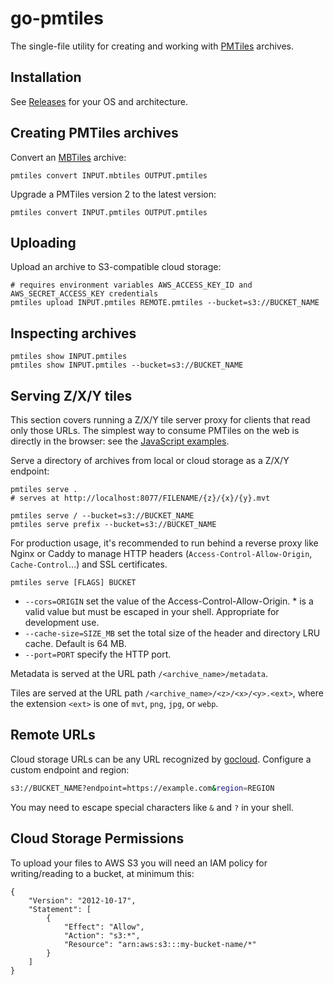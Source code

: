 # go-pmtiles

The single-file utility for creating and working with [PMTiles](https://github.com/protomaps/PMTiles) archives.

## Installation

See [Releases](https://github.com/protomaps/go-pmtiles/releases) for your OS and architecture.

## Creating PMTiles archives

Convert an [MBTiles](https://github.com/mapbox/mbtiles-spec/tree/master/1.3) archive:

    pmtiles convert INPUT.mbtiles OUTPUT.pmtiles
    
Upgrade a PMTiles version 2 to the latest version:

    pmtiles convert INPUT.pmtiles OUTPUT.pmtiles

## Uploading
    
Upload an archive to S3-compatible cloud storage:

    # requires environment variables AWS_ACCESS_KEY_ID and AWS_SECRET_ACCESS_KEY credentials
    pmtiles upload INPUT.pmtiles REMOTE.pmtiles --bucket=s3://BUCKET_NAME

## Inspecting archives

    pmtiles show INPUT.pmtiles
    pmtiles show INPUT.pmtiles --bucket=s3://BUCKET_NAME

## Serving Z/X/Y tiles

This section covers running a Z/X/Y tile server proxy for clients that read only those URLs. The simplest way to consume PMTiles on the web is directly in the browser: see the [JavaScript examples](https://github.com/protomaps/PMTiles/tree/main/js).
    
Serve a directory of archives from local or cloud storage as a Z/X/Y endpoint:

    pmtiles serve .
    # serves at http://localhost:8077/FILENAME/{z}/{x}/{y}.mvt

    pmtiles serve / --bucket=s3://BUCKET_NAME
    pmtiles serve prefix --bucket=s3://BUCKET_NAME
    
For production usage, it's recommended to run behind a reverse proxy like Nginx or Caddy to manage HTTP headers (`Access-Control-Allow-Origin`, `Cache-Control`...) and SSL certificates.

    pmtiles serve [FLAGS] BUCKET

* `--cors=ORIGIN` set the value of the Access-Control-Allow-Origin. * is a valid value but must be escaped in your shell. Appropriate for development use.
* `--cache-size=SIZE_MB` set the total size of the header and directory LRU cache. Default is 64 MB.
* `--port=PORT` specify the HTTP port.

Metadata is served at the URL path `/<archive_name>/metadata`.

Tiles are served at the URL path `/<archive_name>/<z>/<x>/<y>.<ext>`, where the extension `<ext>` is one of `mvt`, `png`, `jpg`, or `webp`.

## Remote URLs

Cloud storage URLs can be any URL recognized by [gocloud](https://gocloud.dev/concepts/urls/). Configure a custom endpoint and region:

```sh
s3://BUCKET_NAME?endpoint=https://example.com&region=REGION
```

You may need to escape special characters like `&` and `?` in your shell.

## Cloud Storage Permissions

To upload your files to AWS S3 you will need an IAM policy for writing/reading to a bucket, at minimum this:

    {
        "Version": "2012-10-17",
        "Statement": [
            {
                "Effect": "Allow",
                "Action": "s3:*",
                "Resource": "arn:aws:s3:::my-bucket-name/*"
            }
        ]
    }
    
